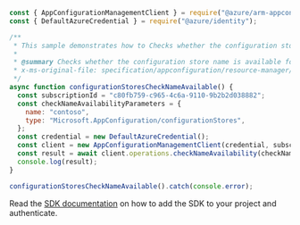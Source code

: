 ```javascript
const { AppConfigurationManagementClient } = require("@azure/arm-appconfiguration");
const { DefaultAzureCredential } = require("@azure/identity");

/**
 * This sample demonstrates how to Checks whether the configuration store name is available for use.
 *
 * @summary Checks whether the configuration store name is available for use.
 * x-ms-original-file: specification/appconfiguration/resource-manager/Microsoft.AppConfiguration/stable/2022-05-01/examples/CheckNameAvailable.json
 */
async function configurationStoresCheckNameAvailable() {
  const subscriptionId = "c80fb759-c965-4c6a-9110-9b2b2d038882";
  const checkNameAvailabilityParameters = {
    name: "contoso",
    type: "Microsoft.AppConfiguration/configurationStores",
  };
  const credential = new DefaultAzureCredential();
  const client = new AppConfigurationManagementClient(credential, subscriptionId);
  const result = await client.operations.checkNameAvailability(checkNameAvailabilityParameters);
  console.log(result);
}

configurationStoresCheckNameAvailable().catch(console.error);
```

Read the [SDK documentation](https://github.com/Azure/azure-sdk-for-js/blob/%40azure%2Farm-appconfiguration_3.0.0/sdk/appconfiguration/arm-appconfiguration/README.md) on how to add the SDK to your project and authenticate.
